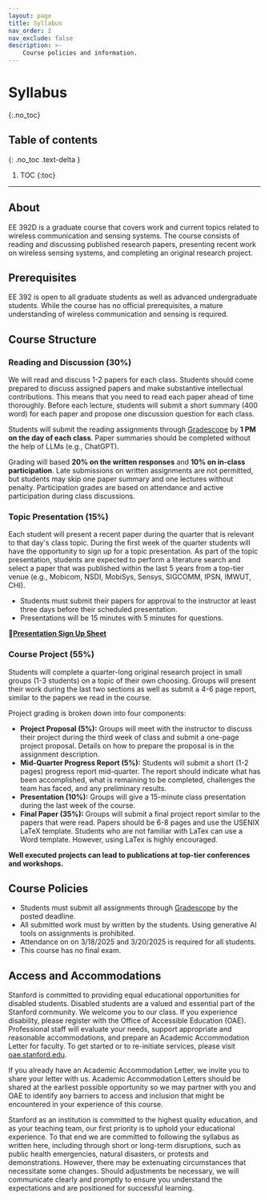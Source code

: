 ```yaml
---
layout: page
title: Syllabus
nav_order: 2
nav_exclude: false
description: >-
    Course policies and information.
---
```


# Syllabus
{:.no_toc}

## Table of contents
{: .no_toc .text-delta }

1. TOC
{:toc}

---

## About

EE 392D is a graduate course that covers work and current topics related to wireless communication and sensing systems. The course consists of reading and discussing published research papers, presenting recent work on wireless sensing systems, and completing an original research project. 

## Prerequisites
EE 392 is open to all graduate students as well as advanced undergraduate students. While the course has no official prerequisites, a mature understanding of wireless communication and sensing is required.

## Course Structure

### Reading and Discussion (30%)
We will read and discuss 1-2 papers for each class. Students should come prepared to discuss assigned papers and make substantive intellectual contributions. This means that you need to read each paper ahead of time thoroughly. Before each lecture, students will submit a short summary (400 word) for each paper and propose one discussion question for each class. 

Students will submit the reading assignments through [Gradescope](https://www.gradescope.com/courses/901342) by **1 PM on the day of each class**. Paper summaries should be completed without the help of LLMs (e.g., ChatGPT).

Grading will based **20% on the written responses** and **10% on in-class participation**. Late submissions on written assignments are not permitted, but students may skip one paper summary and one lectures without penalty. Participation grades are based on attendance and active participation during class discussions. 

### Topic Presentation (15%)
Each student will present a recent paper during the quarter that is relevant to that day's class topic. During the first week of the quarter students will have the opportunity to sign up for a topic presentation. As part of the topic presentation, students are expected to perform a literature search and select a paper that was published within the last 5 years from a top-tier venue (e.g., Mobicom, NSDI, MobiSys, Sensys, SIGCOMM, IPSN, IMWUT, CHI). 

* Students must submit their papers for approval to the instructor at least three days before their scheduled presentation. 
* Presentations will be 15 minutes with 5 minutes for questions. 

<span>&#x1F4E2;</span>[**Presentation Sign Up Sheet**](https://docs.google.com/document/d/1_imn__8NqnxYJUMG1VSQ3-X0TeNmquX3zdBxy-BRQfE/edit?usp=sharing)

### Course Project (55%)
Students will complete a quarter-long original research project in small groups (1-3 students) on a topic of their own choosing. Groups will present their work during the last two sections as well as submit a 4-6 page report, similar to the papers we read in the course. 

Project grading is broken down into four components:

* **Project Proposal (5%):** Groups will meet with the instructor to discuss their project during the third week of class and submit a one-page project proposal. Details on how to prepare the proposal is in the assignment description.
* **Mid-Quarter Progress Report (5%):** Students will submit a short (1-2 pages) progress report mid-quarter. The report should indicate what has been accomplished, what is remaining to be completed, challenges the team has faced, and any preliminary results. 
* **Presentation (10%):** Groups will give a 15-minute class presentation during the last week of the course.  
* **Final Paper (35%):** Groups will submit a final project report similar to the papers that were read. Papers should be 6-8 pages and use the USENIX LaTeX template. Students who are not familiar with LaTex can use a Word template. However, using LaTex is highly encouraged. 

**Well executed projects can lead to publications at top-tier conferences and workshops.**

## Course Policies 

* Students must submit all assignments through [Gradescope](https://www.gradescope.com/courses/901342) by the posted deadline. 
* All submitted work must by written by the students. Using generative AI tools on assignments is prohibited. 
* Attendance on on 3/18/2025 and 3/20/2025 is required for all students. 
* This course has no final exam. 

## Access and Accommodations
Stanford is committed to providing equal educational opportunities for disabled students. Disabled students are a valued and essential part of the Stanford community. We welcome you to our class. If you experience disability, please register with the Office of Accessible Education (OAE). Professional staff will evaluate your needs, support appropriate and reasonable accommodations, and prepare an Academic Accommodation Letter for faculty. To get started or to re-initiate services, please visit [oae.stanford.edu](oae.stanford.edu).

If you already have an Academic Accommodation Letter, we invite you to share your letter with us. Academic Accommodation Letters should be shared at the earliest possible opportunity so we may partner with you and OAE to identify any barriers to access and inclusion that might be encountered in your experience of this course.

Stanford as an institution is committed to the highest quality education, and as your teaching team, our first priority is to uphold your educational experience. To that end we are committed to following the syllabus as written here, including through short or long-term disruptions, such as public health emergencies, natural disasters, or protests and demonstrations. However, there may be extenuating circumstances that necessitate some changes. Should adjustments be necessary, we will communicate clearly and promptly to ensure you understand the expectations and are positioned for successful learning.